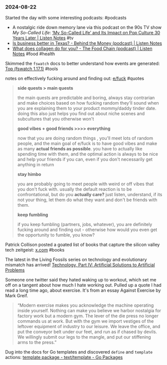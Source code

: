 ### 2024-08-22

Started the day with some interesting podcasts: #podcasts 
* A nostalgic ride down memory lane via this podcast on the 90s TV show _My So-Called Life_: [‘My So-Called Life’ and Its Impact on Pop Culture 30 Years Later | Listen Notes](https://www.listennotes.com/podcasts/the-prestige-tv/my-so-called-life-and-its-ptTDob-Y1rn/) #tv
* [Is business better in Texas? - Behind the Money (podcast) | Listen Notes](https://www.listennotes.com/podcasts/behind-the-money/is-business-better-in-texas-873KWOLq0Sk/)
* [What does collagen do for you? - The Food Chain (podcast) | Listen Notes](https://www.listennotes.com/podcasts/the-food-chain/what-does-collagen-do-for-you-3uhEkLTHate/) #food #health

Skimmed the `fswatch` docs to better understand how events are generated: [Top (fswatch 1.17.1)](https://emcrisostomo.github.io/fswatch/doc/1.17.1/fswatch.html/) #tools 

notes on effectively fucking around and finding out: [e/fuck](https://effectivefuck.com/) #quotes 

> **side quests > main quests**
> 
> the main quests are predictable and boring, always stay contrarian and make choices based on how fucking random they'll sound when you are explaining them to your product mommy/daddy tinder date. doing this also just helps you find out about niche scenes and subcultures that you otherwise won't
> 
> **good vibes + good friends >>>> everything**
> 
> now that you are doing random things , you'll meet lots of random people, and the main goal of e/fuck is to have good vibes and make as many **actual friends as possible**. you have to actually like spending time with them, and the optimal action is always to be nice and help your friends if you can, even if you don't necessarily get anything in return
> 
> **stay himbo**
> 
> you are probably going to meet people with weird or off vibes that you don't fuck with. usually the default reaction is to be confrontational, but do you **actually care?** just listen, understand, if its not your thing, let them do what they want and don't be friends with them.
> 
> **keep fumbling**
> 
> if you keep fumbling (partners, jobs, whatever), you are definitely fucking around and finding out - otherwise how would you even get the opportunity to fumble, you know?

Patrick Collison posted a goated list of books that capture the silicon valley tech zeitgeist: [x.com](https://x.com/patrickc/status/1825618450837885036) #books 

The latest in the Living Fossils series on technology and evolutionary mismatch has arrived! [Technology, Part IV: Artificial Solutions to Artificial Problems](https://thelivingfossils.substack.com/p/technology-part-iv-artificial-solutions)

Someone one twitter said they hated waking up to workout, which set me off on a tangent about how much I hate working out. Pulled up a quote I had read a long time ago, about exercise. It's from an essay Against Exercise by Mark Greif.

> “Modern exercise makes you acknowledge the machine operating inside yourself. Nothing can make you believe we harbor nostalgia for factory work but a modern gym. The lever of the die press no longer commands us at work. But with the gym we import vestiges of the leftover equipment of industry to our leisure. We leave the office, and put the conveyor belt under our feet, and run as if chased by devils. We willingly submit our legs to the mangle, and put our stiffening arms to the press.”

Dug into the docs for Go templates and discovered `define` and `template` actions: [template package - text/template - Go Packages](https://pkg.go.dev/text/template#section-directories)
